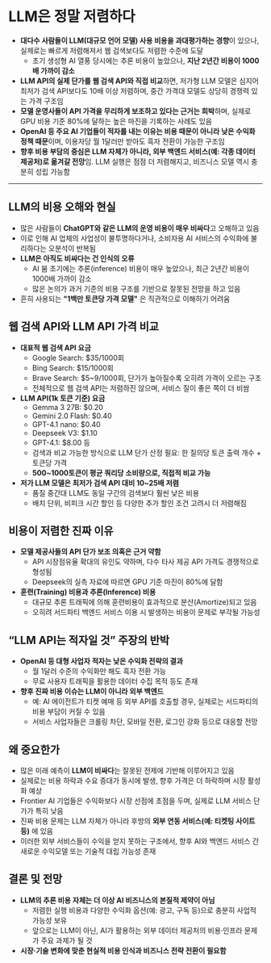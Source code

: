 # LLM은 정말 저렴하다


* **대다수 사람들이 LLM(대규모 언어 모델) 사용 비용을 과대평가하는 경향**이 있으나, 실제로는 빠르게 저렴해져서 웹 검색보다도 저렴한 수준에 도달
  + 초기 생성형 AI 열풍 당시에는 추론 비용이 높았으나, **지난 2년간 비용이 1000배 가까이 감소**
* **LLM API의 실제 단가를 웹 검색 API와 직접 비교**하면, 저가형 LLM 모델은 심지어 최저가 검색 API보다도 10배 이상 저렴하며, 중간 가격대 모델도 상당히 경쟁력 있는 가격 구조임
* **모델 운영사들이 API 가격을 무리하게 보조하고 있다는 근거는 희박**하며, 실제로 GPU 비용 기준 80%에 달하는 높은 마진을 기록하는 사례도 있음
* **OpenAI 등 주요 AI 기업들이 적자를 내는 이유는 비용 때문이 아니라 낮은 수익화 정책 때문**이며, 이용자당 월 1달러만 받아도 흑자 전환이 가능한 구조임
* **향후 비용 부담의 중심은 LLM 자체가 아니라, 외부 백엔드 서비스(예: 각종 데이터 제공처)로 옮겨갈 전망**임. LLM 실행은 점점 더 저렴해지고, 비즈니스 모델 역시 충분히 성립 가능함

---

LLM의 비용 오해와 현실
--------------

* 많은 사람들이 **ChatGPT와 같은 LLM의 운영 비용이 매우 비싸다**고 오해하고 있음
* 이로 인해 AI 업체의 사업성이 불투명하다거나, 소비자용 AI 서비스의 수익화에 불리하다는 오분석이 반복됨
* **LLM은 아직도 비싸다는 건 인식의 오류**
  + AI 붐 초기에는 추론(inference) 비용이 매우 높았으나, 최근 2년간 비용이 1000배 가까이 감소
  + 많은 논의가 과거 기준의 비용 구조를 기반으로 잘못된 전망을 하고 있음
* 흔히 사용되는 **"1백만 토큰당 가격 모델"** 은 직관적으로 이해하기 어려움

웹 검색 API와 LLM API 가격 비교
-----------------------

* **대표적 웹 검색 API 요금**
  + Google Search: $35/1000회
  + Bing Search: $15/1000회
  + Brave Search: $5~9/1000회, 단가가 높아질수록 오히려 가격이 오르는 구조
  + 전체적으로 웹 검색 API는 저렴하진 않으며, 서비스 질이 좋은 쪽이 더 비쌈
* **LLM API(1k 토큰 기준) 요금**
  + Gemma 3 27B: $0.20
  + Gemini 2.0 Flash: $0.40
  + GPT-4.1 nano: $0.40
  + Deepseek V3: $1.10
  + GPT-4.1: $8.00 등
  + 검색과 비교 가능한 방식으로 LLM 단가 산정 필요: 한 질의당 토큰 출력 개수 + 토큰당 가격
  + **500~1000토큰이 평균 쿼리당 소비량으로, 직접적 비교 가능**
* **저가 LLM 모델은 최저가 검색 API 대비 10~25배 저렴**
  + 품질 중간대 LLM도 동일 구간의 검색보다 훨씬 낮은 비용
  + 배치 단위, 비피크 시간 할인 등 다양한 추가 할인 조건 고려시 더 저렴해짐

비용이 저렴한 진짜 이유
-------------

* **모델 제공사들의 API 단가 보조 의혹은 근거 약함**
  + API 시장점유율 확대의 유인도 약하며, 다수 타사 제공 API 가격도 경쟁적으로 형성됨
  + Deepseek의 실측 자료에 따르면 GPU 기준 마진이 80%에 달함
* **훈련(Training) 비용과 추론(Inference) 비용**
  + 대규모 추론 트래픽에 의해 훈련비용이 효과적으로 분산(Amortize)되고 있음
  + 오히려 서드파티 백엔드 서비스 이용 시 발생하는 비용이 문제로 부각될 가능성

“LLM API는 적자일 것” 주장의 반박
-----------------------

* **OpenAI 등 대형 사업자 적자는 낮은 수익화 전략의 결과**
  + 월 1달러 수준의 수익화만 해도 흑자 전환 가능
  + 무료 사용자 트래픽을 활용한 데이터 수집 목적 등도 존재
* **향후 진짜 비용 이슈는 LLM이 아니라 외부 백엔드**
  + 예: AI 에이전트가 티켓 예매 등 외부 API를 호출할 경우, 실제로는 서드파티의 비용 부담이 커질 수 있음
  + 서비스 사업자들은 크롤링 차단, 모바일 전환, 로그인 강화 등으로 대응할 전망

왜 중요한가
------

* 많은 미래 예측이 **LLM이 비싸다**는 잘못된 전제에 기반해 이루어지고 있음
* 실제로는 비용 하락과 수요 증대가 동시에 발생, 향후 가격은 더 하락하며 시장 활성화 예상
* Frontier AI 기업들은 수익화보다 시장 선점에 초점을 두며, 실제로 LLM 서비스 단가가 특히 낮음
* 진짜 비용 문제는 LLM 자체가 아니라 후방의 **외부 연동 서비스(예: 티켓팅 사이트 등)** 에 있음
* 이러한 외부 서비스들이 수익을 얻지 못하는 구조에서, 향후 AI와 백엔드 서비스 간 새로운 수익모델 또는 기술적 대립 가능성 존재

결론 및 전망
-------

* **LLM의 추론 비용 자체는 더 이상 AI 비즈니스의 본질적 제약이 아님**
  + 저렴한 실행 비용과 다양한 수익화 옵션(예: 광고, 구독 등)으로 충분히 사업적 가능성 보유
  + 앞으로는 LLM이 아닌, AI가 활용하는 외부 데이터 제공처의 비용·인프라 문제가 주요 과제가 될 것
* **시장·기술 변화에 맞춘 현실적 비용 인식과 비즈니스 전략 전환이 필요함**

